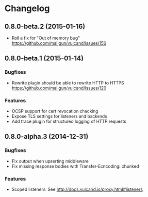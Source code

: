 # Changelog

## 0.8.0-beta.2 (2015-01-16)

* Roll a fix for "Out of memory bug" https://github.com/mailgun/vulcand/issues/156

## 0.8.0-beta.1 (2015-01-14)

### Bugfixes

* Rewrite plugin should be able to rewrite HTTP to HTTPS https://github.com/mailgun/vulcand/issues/120

### Features

* OCSP support for cert revocation checking
* Expose TLS settings for listeners and backends
* Add trace plugin for structured logging of HTTP requests

## 0.8.0-alpha.3 (2014-12-31)

### Bugfixes

* Fix output when upserting middleware
* Fix missing response bodies with Transfer-Ecncoding: chunked

### Features

* Scoped listeners. See http://docs.vulcand.io/proxy.html#listeners
